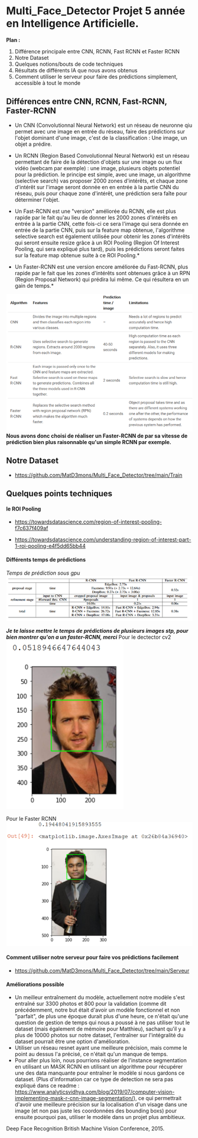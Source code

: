 # Multi_Face_Detector Projet 5 année en Intelligence Artificielle.

**Plan :**
  1. Différence principale entre CNN, RCNN, Fast RCNN et Faster RCNN
  2. Notre Dataset
  3. Quelques notions/bouts de code techniques
  4. Résultats de différents IA que nous avons obtenus
  5. Comment utiliser le serveur pour faire des prédictions simplement, accessible à tout le monde

## Différences entre CNN, RCNN, Fast-RCNN, Faster-RCNN
* Un CNN (Convolutionnal Neural Network) est un réseau de neuronne qiu permet avec une image en entrée du réseau, faire des prédictions sur l'objet dominant d'une image, c'est de la classification : Une image, un objet a prédire.

* Un RCNN (Region Based Convolutionnal Neural Network) est un réseau permettant de faire de la détection d'objets sur une image ou un flux vidéo (webcam par exemple) : une image, plusieurs objets potentiel pour la prédiction. le principe est simple, avec une image, un algorithme (selective search) vas proposer 2000 zones d'intérêts, et chaque zone d'intérêt sur l'image seront donnée en en entrée à la partie CNN du réseau, puis pour chaque zone d'intérêt, une prédiction sera faîte pour déterminer l'objet.

* Un Fast-RCNN est une "version" améliorée du RCNN, elle est plus rapide par le fait qu'au lieu de donner les 2000 zones d'intérêts en entrée à la partie CNN, cette fois-ci ce sera l'image qui sera donnée en entrée de la partie CNN, puis sur la feature map obtenue, l'algorithme selective search est également utilisée pour obtenir les zones d'intérêts qui seront ensuite resize grâce à un ROI Pooling (Region Of Interest Pooling, qui sera expliqué plus tard), puis les prédictions seront faites sur la feature map obtenue suite à ce ROI Pooling.*

* Un Faster-RCNN est une version encore améliorée du Fast-RCNN, plus rapide par le fait que les zones d'intérêts sont obtenues grâce à un RPN (Region Proposal Network) qui prédira lui même. Ce qui résultera en un gain de temps.*

![](https://github.com/MatD3mons/Multi_Face_Detector/blob/main/Image/Capture.PNG)
__Nous avons donc choisi de réaliser un Faster-RCNN de par sa vitesse de prédiction bien plus raisonnable qu'un simple RCNN par exemple.__

## Notre Dataset
* https://github.com/MatD3mons/Multi_Face_Detector/tree/main/Train


## Quelques points techniques
#### le ROI Pooling
* https://towardsdatascience.com/region-of-interest-pooling-f7c637f409af

* https://towardsdatascience.com/understanding-region-of-interest-part-1-roi-pooling-e4f5dd65bb44

#### Différents temps de prédictions
*Temps de prédiction sous gpu*
![](https://github.com/MatD3mons/Multi_Face_Detector/blob/main/Image/detect.PNG)

*__Je te laisse mettre le temps de prédictions de plusieurs images stp, pour bien montrer qu'on a un faster-RCNN, merci__*
Pour le dectector cv2
![](https://github.com/MatD3mons/Multi_Face_Detector/blob/main/Image/photo%20CV2%20face.PNG)

Pour le Faster RCNN
![](https://github.com/MatD3mons/Multi_Face_Detector/blob/main/Image/photo%20Faster%20RCNN.PNG)

#### Comment utiliser notre serveur pour faire vos prédictions facilement
* https://github.com/MatD3mons/Multi_Face_Detector/tree/main/Serveur

#### Améliorations possible
* Un meilleur entraînement du modèle, actuellement notre modèle s'est entraîné sur 3300 photos et 800 pour la validation (comme dit précédemment, notre but était d'avoir un modèle fonctionnel et non "parfait", de plus une époque durait plus d'une heure, ce n'était qu'une question de gestion de temps qui nous a poussé à ne pas utiliser tout le dataset (mais également de mémoire pour Matthieu), sachant qu'il y a plus de 10000 photos sur notre dataset, l'entraîner sur l'intégralité du dataset pourrait être une option d'amélioration.
* Utiliser un réseau resnet ayant une meilleure précision, mais comme le point au dessus l'a précisé, ce n'était qu'un manque de temps.
* Pour aller plus loin, nous pourrions réaliser de l'instance segmentation en utilisant un MASK RCNN en utilisant un algorithme pour récupérer une des data manquante pour entraîner le modèle si nous gardons ce dataset. (Plus d'information car ce type de detection ne sera pas expliqué dans ce readme : https://www.analyticsvidhya.com/blog/2019/07/computer-vision-implementing-mask-r-cnn-image-segmentation/), ce qui permettrait d'avoir une meilleure précision sur la localisation d'un visage dans une image (et non pas juste les coordonnées des bounding boxs) pour ensuite pourquoi pas, utiliser le modèle dans un projet plus ambitieux.

Deep Face Recognition
British Machine Vision Conference, 2015.
